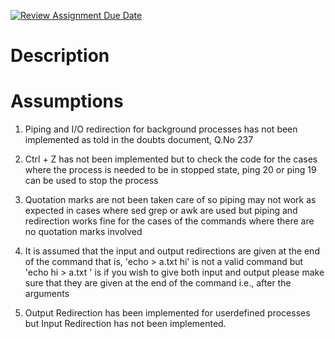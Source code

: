 [![Review Assignment Due Date](https://classroom.github.com/assets/deadline-readme-button-24ddc0f5d75046c5622901739e7c5dd533143b0c8e959d652212380cedb1ea36.svg)](https://classroom.github.com/a/76mHqLr5)
# Description

# Assumptions

1. Piping and I/O redirection for background processes has not been implemented as told in the doubts document, Q.No 237

2. Ctrl + Z has not been implemented but to check the code for the cases where the process is needed to be in stopped state, ping <pid> 20 or ping <pid> 19 can be used to stop the process

3. Quotation marks are not been taken care of so piping may not work as expected in cases where sed grep or awk are used but piping and redirection works fine for the cases of the commands where there are no quotation marks involved

4. It is assumed that the input and output redirections are given at the end of the command that is,
    'echo > a.txt hi' is not a valid command but 'echo hi > a.txt ' is 
    if you wish to give both input and output please make sure that they are given at the end of the command i.e., after the arguments

5. Output Redirection has been implemented for userdefined processes but Input Redirection has not been implemented. 